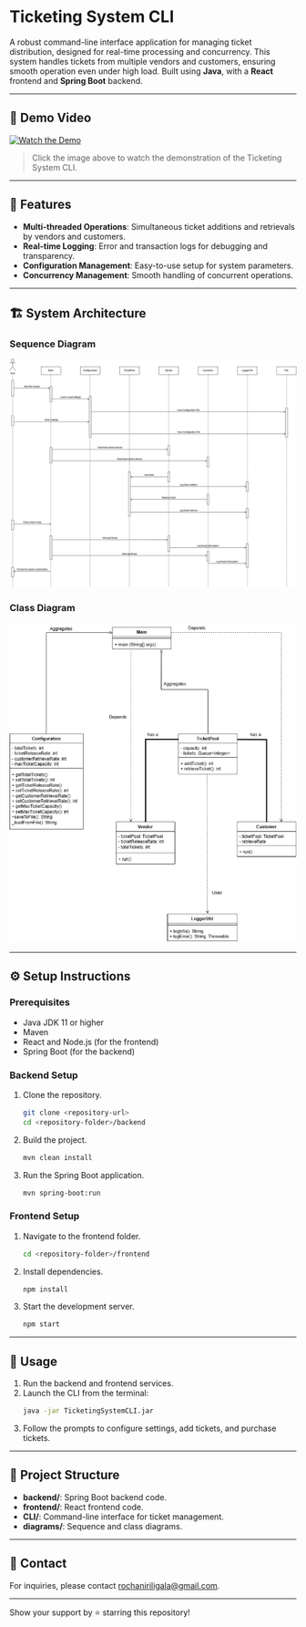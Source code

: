 # Ticketing System CLI

A robust command-line interface application for managing ticket distribution, designed for real-time processing and concurrency. This system handles tickets from multiple vendors and customers, ensuring smooth operation even under high load. Built using **Java**, with a **React** frontend and **Spring Boot** backend.

---

## 🎥 Demo Video

[![Watch the Demo](https://img.youtube.com/vi/YOUR_VIDEO_ID/0.jpg)](https://www.youtube.com/watch?v=YOUR_VIDEO_ID)

> Click the image above to watch the demonstration of the Ticketing System CLI.

---

## 📝 Features

- **Multi-threaded Operations**: Simultaneous ticket additions and retrievals by vendors and customers.
- **Real-time Logging**: Error and transaction logs for debugging and transparency.
- **Configuration Management**: Easy-to-use setup for system parameters.
- **Concurrency Management**: Smooth handling of concurrent operations.

---

## 🏗️ System Architecture

### Sequence Diagram
![Sequence Diagram](./Diagrams/Sequence%20Diagram.png)

### Class Diagram
![Class Diagram](./Diagrams/Class%20Diagram.png)

---

## ⚙️ Setup Instructions

### Prerequisites
- Java JDK 11 or higher
- Maven
- React and Node.js (for the frontend)
- Spring Boot (for the backend)

### Backend Setup
1. Clone the repository.
   ```bash
   git clone <repository-url>
   cd <repository-folder>/backend
   ```
2. Build the project.
   ```bash
   mvn clean install
   ```
3. Run the Spring Boot application.
   ```bash
   mvn spring-boot:run
   ```

### Frontend Setup
1. Navigate to the frontend folder.
   ```bash
   cd <repository-folder>/frontend
   ```
2. Install dependencies.
   ```bash
   npm install
   ```
3. Start the development server.
   ```bash
   npm start
   ```

---

## 🚀 Usage

1. Run the backend and frontend services.
2. Launch the CLI from the terminal:
   ```bash
   java -jar TicketingSystemCLI.jar
   ```
3. Follow the prompts to configure settings, add tickets, and purchase tickets.

---

## 📂 Project Structure

- **backend/**: Spring Boot backend code.
- **frontend/**: React frontend code.
- **CLI/**: Command-line interface for ticket management.
- **diagrams/**: Sequence and class diagrams.

---

## 💬 Contact

For inquiries, please contact [rochaniriligala@gmail.com](mailto:rochaniriligala@gmail.com).

---

Show your support by ⭐ starring this repository!
